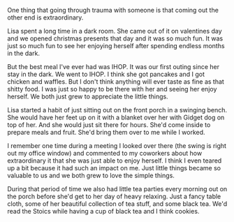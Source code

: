 One thing that going through trauma with someone is that coming out the other end is extraordinary. 

Lisa spent a long time in a dark room. She came out of it on valentines day and we opened christmas presents that day and it was so much fun. It was just so much fun to see her enjoying herself after spending endless months in the dark. 

But the best meal I've ever had was IHOP. It was our first outing since her stay in the dark. We went to IHOP. I think she got pancakes and I got chicken and waffles. But I don't think anything will ever taste as fine as that shitty food. I was just so happy to be there with her and seeing her enjoy herself. We both just grew to appreciate the little things. 

Lisa started a habit of just sitting out on the front porch in a swinging bench. She would have her feet up on it with a blanket over her with Gidget dog on top of her. And she would just sit there for hours. She'd come inside to prepare meals and fruit. She'd bring them over to me while I worked. 

I remember one time during a meeting I looked over there (the swing is right out my office window) and commented to my coworkers about how extraordinary it that she was just able to enjoy herself. I think I even teared up a bit because it had such an impact on me. Just little things became so valuable to us and we both grew to love the simple things.

During that period of time we also had little tea parties every morning out on the porch before she'd get to her day of heavy relaxing. Just a fancy table cloth, some of her beautiful collection of tea stuff, and some black tea. We'd read the Stoics while having a cup of black tea and I think cookies. 